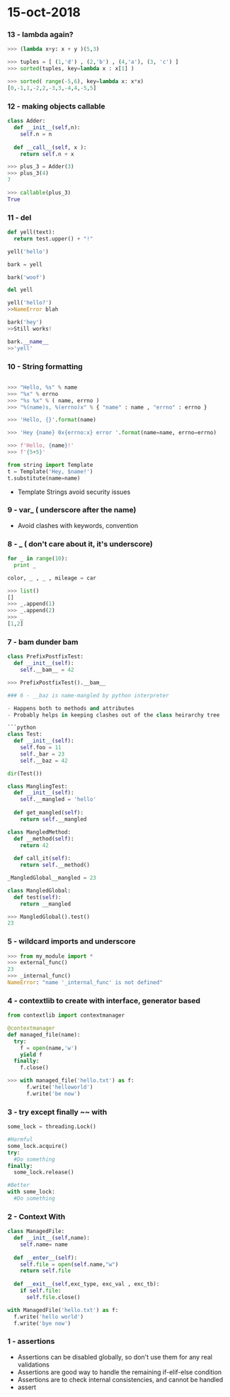 # 15-oct-2018

### 13 - lambda again?

```python
>>> (lambda x+y: x + y )(5,3)

>>> tuples = [ (1,'d') , (2,'b') , (4,'a'), (3, 'c') ]
>>> sorted(tuples, key=lambda x : x[1] )

>>> sorted( range(-5,6), key=lambda x: x*x)
[0,-1,1,-2,2,-3,3,-4,4,-5,5]


```


### 12 - making objects callable

```python
class Adder:
  def __init__(self,n):
    self.n = n
    
  def __call__(self, x ):
    return self.n + x 

>>> plus_3 = Adder(3)
>>> plus_3(4)
7

>>> callable(plus_3)
True
```


### 11 - del

```python
def yell(text):
  return test.upper() + "!"

yell('hello')

bark = yell

bark('woof')

del yell

yell('hello?')
>>NameError blah

bark('hey')
>>Still works!

bark.__name__
>>'yell'

```

### 10 - String formatting

```python

>>> "Hello, %s" % name
>>> "%x" % errno
>>> "%s %x" % ( name, errno )
>>> "%(name)s, %(errno)x" % { "name" : name , "errno" : errno }

>>> 'Hello, {}'.format(name)

>>> 'Hey {name} 0x{errno:x} error '.format(name=name, errno=errno)

>>> f'Hello, {name}!'
>>> f'{5+5}'
```
```python
from string import Template
t = Template('Hey, $name!')
t.substitute(name=name)
```

- Template Strings avoid security issues



### 9 - var_ ( underscore after the name)

- Avoid clashes with keywords, convention

### 8 - _ ( don't care about it, it's underscore)

```python
for _ in range(10):
  print _
```

```python
color, _ , _ , mileage = car
```

```python
>>> list()
[]
>>> _.append(1)
>>> _.append(2)
>>> _
[1,2]
```


### 7 - __bam__ dunder bam

```python
class PrefixPostfixTest:
  def __init__(self):
    self.__bam__ = 42

>>> PrefixPostfixTest().__bam__

### 6 - __baz is name-mangled by python interpreter

- Happens both to methods and attributes
- Probably helps in keeping clashes out of the class heirarchy tree

```python
class Test:
  def __init__(self):
    self.foo = 11
    self._bar = 23
    self.__baz = 42

dir(Test())
```

```python
class ManglingTest:
  def __init__(self):
    self.__mangled = 'hello'
    
  def get_mangled(self):
    return self.__mangled
```

```python
class MangledMethod:
  def __method(self):
    return 42
    
  def call_it(self):
    return self.__method()
```

```python
_MangledGlobal__mangled = 23

class MangledGlobal:
  def test(self):
    return __mangled

>>> MangledGlobal().test()
23
```


### 5 - wildcard imports and underscore

```python
>>> from my_module import *
>>> external_func()
23
>>> _internal_func()
NameError: "name '_internal_func' is not defined"
```

### 4 - contextlib to create with interface, generator based

```python
from contextlib import contextmanager

@contextmanager
def managed_file(name):
  try:
    f = open(name,'w')
    yield f
  finally:
    f.close()

>>> with managed_file('hello.txt') as f:
      f.write('helloworld')
      f.write('be now')
```


### 3 - try except finally ~~ with

```python
some_lock = threading.Lock()

#Harmful
some_lock.acquire()
try:
  #Do something
finally:
  some_lock.release()

#Better
with some_lock:
  #Do something
```

### 2 - Context With

```python
class ManagedFile:
  def __init__(self,name):
    self.name= name
  
  def __enter__(self):
    self.file = open(self.name,"w")
    return self.file
    
  def __exit__(self,exc_type, exc_val , exc_tb):
    if self.file:
      self.file.close()

with ManagedFile('hello.txt') as f:
  f.write('hello world')
  f.write('bye now')
```


### 1 - assertions

- Assertions can be disabled globally, so don't use them for any real validations
- Assertions are good way to handle the remaining if-elif-else condition
- Assertions are to check internal consistencies, and cannot be handled
- assert <assert condition>
